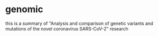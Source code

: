 # genomic

this is a summary of "Analysis and comparison of genetic variants and mutations of the novel 
coronavirus SARS-CoV-2" research

